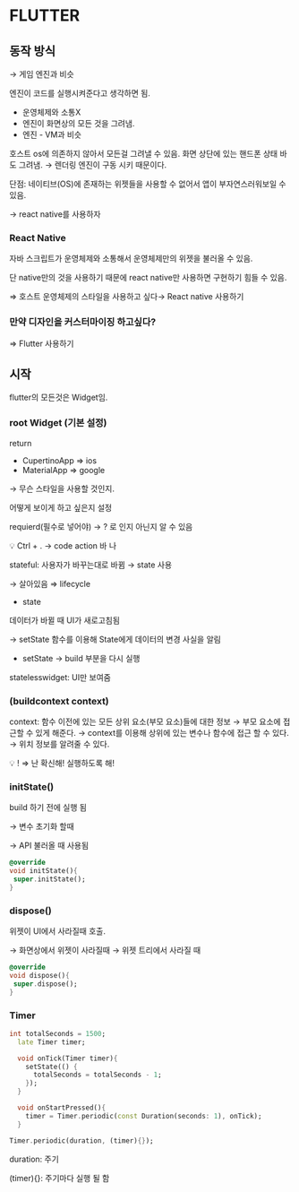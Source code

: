 # FLUTTER

## 동작 방식

→ 게임 엔진과 비슷

엔진이 코드를 실행시켜준다고 생각하면 됨.

- 운영체제와 소통X
- 엔진이 화면상의 모든 것을 그려냄.
- 엔진 - VM과 비슷

 호스트 os에 의존하지 않아서 모든걸 그려낼 수 있음. 화면 상단에 있는 핸드폰 상태 바도 그려냄. → 렌더링 엔진이 구동 시키 때문이다.

단점: 네이티브(OS)에 존재하는 위젯들을 사용할 수 없어서 앱이 부자연스러워보일 수 있음.

→ react native를 사용하자

### React Native

자바 스크립트가 운영체제와 소통해서 운영체제만의 위젯을 불러올 수 있음.

단 native만의 것을 사용하기 때문에 react native만 사용하면 구현하기 힘들 수 있음.

⇒ 호스트 운영체제의 스타일을 사용하고 싶다→ React native 사용하기

### 만약 디자인을 커스터마이징 하고싶다?

⇒ Flutter 사용하기

## 시작

flutter의 모든것은 Widget임.

### root Widget (기본 설정)

return

- CupertinoApp ⇒ ios
- MaterialApp ⇒ google

→ 무슨 스타일을 사용할 것인지.

어떻게 보이게 하고 싶은지 설정

requierd(필수로 넣어야) → ? 로 인지 아닌지 알 수 있음

<aside>
💡 Ctrl + . → code action 바 나

</aside>

stateful: 사용자가 바꾸는대로 바뀜 → state 사용

→ 살아있음 ⇒ lifecycle

- state

데이터가 바뀔 때 UI가 새로고침됨

→ setState 함수를 이용해 State에게 데이터의 변경 사실을 알림

- setState → build 부분을 다시 실행

statelesswidget: UI만 보여줌

### (buildcontext context)

context: 함수 이전에 있는 모든 상위 요소(부모 요소)들에 대한 정보
→ 부모 요소에 접근할 수 있게 해준다.
   → context를 이용해 상위에 있는 변수나 함수에 접근 할 수 있다.
→ 위치 정보를 알려줄 수 있다.

<aside>
💡 ! ⇒ 난 확신해! 실행하도록 해!

</aside>

### initState()

build 하기 전에 실행 됨

→ 변수 초기화 할때

→ API 불러올 때 사용됨

```dart
@override
void initState(){
 super.initState();
}
```

### dispose()

위젯이 UI에서 사라질때 호출.

→ 화면상에서 위젯이 사라질때 → 위젯 트리에서 사라질 때

```dart
@override
void dispose(){
 super.dispose();
}
```

### Timer

```dart
int totalSeconds = 1500;
  late Timer timer;

  void onTick(Timer timer){
    setState(() {
      totalSeconds = totalSeconds - 1;
    });
  }

  void onStartPressed(){
    timer = Timer.periodic(const Duration(seconds: 1), onTick);
  }
```

```dart
Timer.periodic(duration, (timer){});
```

duration: 주기

(timer){}: 주기마다 실행 될 함
